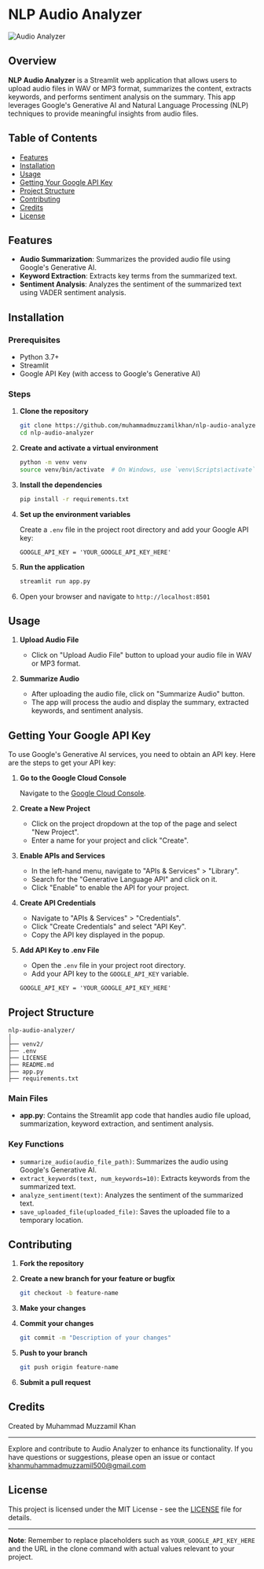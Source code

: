 # NLP Audio Analyzer

![Audio Analyzer](https://via.placeholder.com/1000x200.png?text=NLP+Audio+Analyzer)

## Overview

**NLP Audio Analyzer** is a Streamlit web application that allows users to upload audio files in WAV or MP3 format, summarizes the content, extracts keywords, and performs sentiment analysis on the summary. This app leverages Google's Generative AI and Natural Language Processing (NLP) techniques to provide meaningful insights from audio files.

## Table of Contents

- [Features](#features)
- [Installation](#installation)
- [Usage](#usage)
- [Getting Your Google API Key](#getting-your-google-api-key)
- [Project Structure](#project-structure)
- [Contributing](#contributing)
- [Credits](#credits)
- [License](#license)

## Features

- **Audio Summarization**: Summarizes the provided audio file using Google's Generative AI.
- **Keyword Extraction**: Extracts key terms from the summarized text.
- **Sentiment Analysis**: Analyzes the sentiment of the summarized text using VADER sentiment analysis.

## Installation

### Prerequisites

- Python 3.7+
- Streamlit
- Google API Key (with access to Google's Generative AI)

### Steps

1. **Clone the repository**

    ```bash
    git clone https://github.com/muhammadmuzzamilkhan/nlp-audio-analyzer.git
    cd nlp-audio-analyzer
    ```

2. **Create and activate a virtual environment**

    ```bash
    python -m venv venv
    source venv/bin/activate  # On Windows, use `venv\Scripts\activate`
    ```

3. **Install the dependencies**

    ```bash
    pip install -r requirements.txt
    ```

4. **Set up the environment variables**

    Create a `.env` file in the project root directory and add your Google API key:

    ```dotenv
    GOOGLE_API_KEY = 'YOUR_GOOGLE_API_KEY_HERE'
    ```

5. **Run the application**

    ```bash
    streamlit run app.py
    ```

6. Open your browser and navigate to `http://localhost:8501`

## Usage

1. **Upload Audio File**

    - Click on "Upload Audio File" button to upload your audio file in WAV or MP3 format.

2. **Summarize Audio**

    - After uploading the audio file, click on "Summarize Audio" button.
    - The app will process the audio and display the summary, extracted keywords, and sentiment analysis.

## Getting Your Google API Key

To use Google's Generative AI services, you need to obtain an API key. Here are the steps to get your API key:

1. **Go to the Google Cloud Console**

    Navigate to the [Google Cloud Console](https://console.cloud.google.com/).

2. **Create a New Project**

    - Click on the project dropdown at the top of the page and select "New Project".
    - Enter a name for your project and click "Create".

3. **Enable APIs and Services**

    - In the left-hand menu, navigate to "APIs & Services" > "Library".
    - Search for the "Generative Language API" and click on it.
    - Click "Enable" to enable the API for your project.

4. **Create API Credentials**

    - Navigate to "APIs & Services" > "Credentials".
    - Click "Create Credentials" and select "API Key".
    - Copy the API key displayed in the popup.

5. **Add API Key to .env File**

    - Open the `.env` file in your project root directory.
    - Add your API key to the `GOOGLE_API_KEY` variable.

    ```dotenv
    GOOGLE_API_KEY = 'YOUR_GOOGLE_API_KEY_HERE'
    ```

## Project Structure

  ```structure
  nlp-audio-analyzer/
  │
  ├── venv2/
  ├── .env
  ├── LICENSE
  ├── README.md
  ├── app.py
  ├── requirements.txt
  ```

### Main Files

- **app.py**: Contains the Streamlit app code that handles audio file upload, summarization, keyword extraction, and sentiment analysis.

### Key Functions

- `summarize_audio(audio_file_path)`: Summarizes the audio using Google's Generative AI.
- `extract_keywords(text, num_keywords=10)`: Extracts keywords from the summarized text.
- `analyze_sentiment(text)`: Analyzes the sentiment of the summarized text.
- `save_uploaded_file(uploaded_file)`: Saves the uploaded file to a temporary location.

## Contributing

1. **Fork the repository**
2. **Create a new branch for your feature or bugfix**

    ```bash
    git checkout -b feature-name
    ```

3. **Make your changes**
4. **Commit your changes**

    ```bash
    git commit -m "Description of your changes"
    ```

5. **Push to your branch**

    ```bash
    git push origin feature-name
    ```

6. **Submit a pull request**

## Credits

Created by Muhammad Muzzamil Khan

---

Explore and contribute to Audio Analyzer to enhance its functionality. If you have questions or suggestions, please open an issue or contact khanmuhammadmuzzamil500@gmail.com

## License

This project is licensed under the MIT License - see the [LICENSE](LICENSE) file for details.

---

**Note**: Remember to replace placeholders such as `YOUR_GOOGLE_API_KEY_HERE` and the URL in the clone command with actual values relevant to your project.
